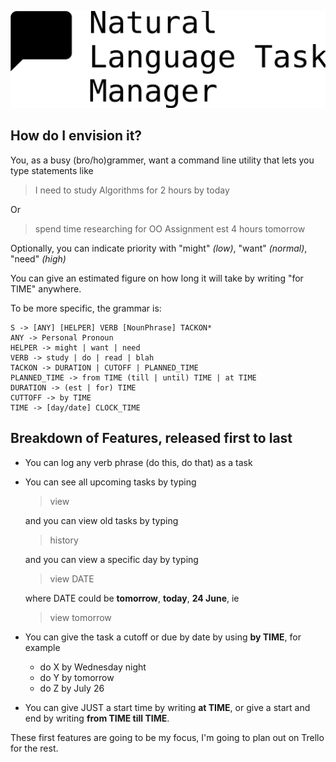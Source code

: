 ![Group.png](./logo.svg)

## How do I envision it?
You, as a busy (bro/ho)grammer, want a command line utility that lets you type statements like

> I need to study Algorithms for 2 hours by today

Or

> spend time researching for OO Assignment est 4 hours tomorrow

Optionally, you can indicate priority with "might" _(low)_, "want" _(normal)_, "need" _(high)_

You can give an estimated figure on how long it will take by writing "for TIME" anywhere.

To be more specific, the grammar is:
```
S -> [ANY] [HELPER] VERB [NounPhrase] TACKON*
ANY -> Personal Pronoun
HELPER -> might | want | need
VERB -> study | do | read | blah
TACKON -> DURATION | CUTOFF | PLANNED_TIME
PLANNED_TIME -> from TIME (till | until) TIME | at TIME
DURATION -> (est | for) TIME
CUTTOFF -> by TIME
TIME -> [day/date] CLOCK_TIME
```

## Breakdown of Features, released first to last
* You can log any verb phrase (do this, do that) as a task
* You can see all upcoming tasks by typing
  > view
  
  and you can view old tasks by typing
  > history
  
  and you can view a specific day by typing
  > view DATE
  
  where DATE could be **tomorrow**, **today**, **24 June**, ie
  > view tomorrow

* You can give the task a cutoff or due by date by using **by TIME**, for example
  * do X by Wednesday night
  * do Y by tomorrow 
  * do Z by July 26
* You can give JUST a start time by writing **at TIME**, or give a start and end by writing **from TIME till TIME**.

These first features are going to be my focus, I'm going to plan out on Trello for the rest.
